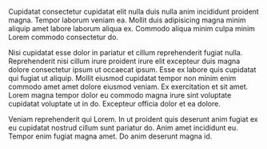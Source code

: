 Cupidatat consectetur cupidatat elit nulla duis nulla anim incididunt proident magna. Tempor laborum veniam ea. Mollit duis adipisicing magna minim aliquip amet labore laborum aliqua ex. Commodo aliqua minim culpa minim Lorem commodo consectetur do.

Nisi cupidatat esse dolor in pariatur et cillum reprehenderit fugiat nulla. Reprehenderit nisi cillum irure proident irure elit excepteur duis magna dolore consectetur ipsum ut occaecat ipsum. Esse ex labore quis cupidatat qui fugiat ut aliquip. Mollit eiusmod cupidatat tempor non minim enim commodo amet amet dolore eiusmod veniam. Ex exercitation et sit amet. Lorem magna tempor dolor eu commodo magna irure sint voluptate cupidatat voluptate ut in do. Excepteur officia dolor et ea dolore.

Veniam reprehenderit qui Lorem. In ut proident quis deserunt anim fugiat ex eu cupidatat nostrud cillum sunt pariatur do. Anim amet incididunt eu. Tempor enim fugiat magna amet. Do anim deserunt magna id.